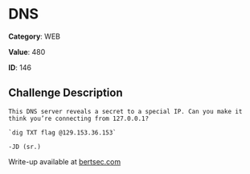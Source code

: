 # DNS
**Category**: WEB

**Value**: 480

**ID**: 146

## Challenge Description
```
This DNS server reveals a secret to a special IP. Can you make it think you’re connecting from 127.0.0.1?

`dig TXT flag @129.153.36.153`

-JD (sr.)
```

Write-up available at [bertsec.com](https://bertsec.com)
